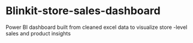 # Blinkit-store-sales-dashboard
Power BI dashboard built from cleaned excel data to visualize store -level sales and product insights
